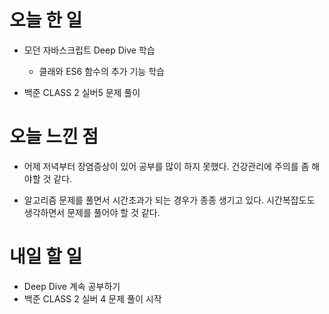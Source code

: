 # 오늘 한 일

-   모던 자바스크립트 Deep Dive 학습

    -   클래와 ES6 함수의 추가 기능 학습

-   백준 CLASS 2 실버5 문제 풀이

# 오늘 느낀 점

-   어제 저녁부터 장염증상이 있어 공부를 많이 하지 못했다. 건강관리에 주의를 좀 해야할 것 같다.

-   알고리즘 문제를 풀면서 시간초과가 되는 경우가 종종 생기고 있다. 시간복잡도도 생각하면서 문제를 풀어야 할 것 같다.

# 내일 할 일

-   Deep Dive 계속 공부하기
-   백준 CLASS 2 실버 4 문제 풀이 시작
